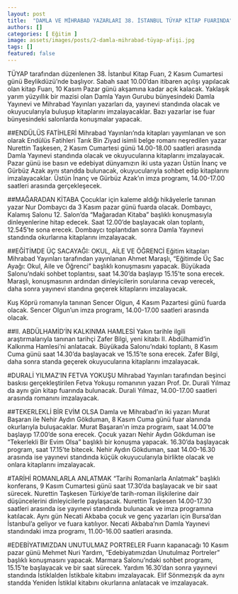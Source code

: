 ```yaml
---
layout: post
title:  "DAMLA VE MİHRABAD YAZARLARI 38. İSTANBUL TÜYAP KİTAP FUARINDA"
authors: []
categories: [ Eğitim ]
image: assets/images/posts/2-damla-mihrabad-tüyap-afişi.jpg
tags: []
featured: false
---
```


TÜYAP tarafından düzenlenen 38. İstanbul Kitap Fuarı, 2 Kasım Cumartesi günü Beylikdüzü’nde başlıyor. Sabah saat 10.00’dan itibaren açılışı yapılacak olan kitap Fuarı, 10 Kasım Pazar günü akşamına kadar açık kalacak. 
Yaklaşık yarım yüzyıllık bir mazisi olan Damla Yayın Gurubu bünyesindeki Damla Yayınevi ve Mihrabad Yayınları yazarları da, yayınevi standında olacak ve okuyucularıyla buluşup kitaplarını imzalayacaklar. Bazı yazarlar ise fuar bünyesindeki salonlarda konuşmalar yapacak.  

##ENDÜLÜS FATİHLERİ
Mihrabad Yayınları’nda kitapları yayımlanan ve son olarak Endülüs Fatihleri Tarık Bin Ziyad isimli belge romanı neşredilen yazar Nurettin Taşkesen, 2 Kasım Cumartesi günü 14.00-18.00 saatleri arasında Damla Yayınevi standında olacak ve okuyucularına kitaplarını imzalayacak. Pazar günü ise basın ve edebiyat dünyamızın iki usta yazarı Üstün İnanç ve Gürbüz Azak aynı standda bulunacak, okuyucularıyla sohbet edip kitaplarını imzalayacaklar. Üstün İnanç ve Gürbüz Azak’ın imza programı, 14.00-17.00 saatleri arasında gerçekleşecek.

##MAĞARADAN KİTABA
Çocuklar için kaleme aldığı hikâyelerle tanınan yazar Nur Dombaycı da 3 Kasım pazar günü fuarda olacak. Dombaycı, Kalamış Salonu 12. Salon’da “Mağaradan Kitaba” başlıklı konuşmasıyla dinleyenlerine hitap edecek. Saat 12.00’de başlayacak olan toplantı, 12.545’te sona erecek. Dombaycı toplantıdan sonra Damla Yayınevi standında okurlarına kitaplarını imzalayacak. 

##EĞİTİMDE ÜÇ SACAYAĞI: OKUL, AİLE VE ÖĞRENCİ
Eğitim kitapları Mihrabad Yayınları tarafından yayınlanan Ahmet Maraşlı, “Eğitimde Üç Sac Ayağı: Okul, Aile ve Öğrenci” başlıklı konuşmasını yapacak. Büyükada Salonu’ndaki sohbet toplantısı, saat 14.30’da başlayıp 15.15’te sona erecek. Maraşlı, konuşmasının ardından dinleyicilerin sorularına cevap verecek, daha sonra yayınevi standına geçerek kitaplarını imzalayacak.

Kuş Köprü romanıyla tanınan Sencer Olgun, 4 Kasım Pazartesi günü fuarda olacak. Sencer Olgun’un imza programı, 14.00-17.00 saatleri arasında olacak. 

##II. ABDÜLHAMİD’İN KALKINMA HAMLESİ
Yakın tarihle ilgili araştırmalarıyla tanınan tarihçi Zafer Bilgi, yeni kitabı II. Abdülhamid’in Kalkınma Hamlesi’ni anlatacak. Büyükada Salonu’ndaki toplantı, 8 Kasım Cuma günü saat 14.30’da başlayacak ve 15.15’te sona erecek. Zafer Bilgi, daha sonra standa geçerek okuyucularına kitaplarını imzalayacak.  
	
#DURALİ YILMAZ’IN FETVA YOKUŞU 
Mihrabad Yayınları tarafından beşinci baskısı gerçekleştirilen Fetva Yokuşu romanının yazarı Prof. Dr. Durali Yılmaz da aynı gün kitap fuarında bulunacak. Durali Yılmaz, 14.00-17.00 saatleri arasında romanını imzalayacak. 

##TEKERLEKLİ BİR EVİM OLSA
Damla ve Mihrabad’ın iki yazarı Murat Başaran ile Nehir Aydın Gökduman, 8 Kasım Cuma günü fuar alanında okurlarıyla buluşacaklar. Murat Başaran’ın imza prograım, saat 14.00’te başlayıp 17.00’de sona erecek. Çocuk yazarı Nehir Aydın Gökduman ise “Tekerlekli Bir Evim Olsa” başlıklı bir konuşma yapacak. 16.30’da başlayacak program, saat 17.15’te bitecek. Nehir Aydın Gökduman, saat 14.00-16.30 arasında ise yayınevi standında küçük okuyucularıyla birlikte olacak ve onlara kitaplarını imzalayacak.  

#TARİHİ ROMANLARLA ANLATMAK
“Tarihi Romanlarla Anlatmak” başlıklı konferans, 9 Kasım Cumartesi günü saat 17.30’da başlayacak ve bir saat sürecek. Nurettin Taşkesen Türkiye’de tarih-roman ilişkilerine dair düşüncelerini dinleyicilerle paylaşacak. Nurettin Taşkesen 14.00-17.30 saatleri arasında ise yayınevi standında bulunacak ve imza programına katılacak. Aynı gün Necati Akbaba çocuk ve genç yazarları için Bursa’dan İstanbul’a geliyor ve fuara katılıyor. Necati Akbaba’nın Damla Yayınevi standındaki imza programı, 11.00-16.00 saatleri arasında. 

#EDEBİYATIMIZDAN UNUTULMAZ PORTRELER
Fuarın kapanacağı 10 Kasım pazar günü Mehmet Nuri Yardım, “Edebiyatımızdan Unutulmaz Portreler” başlıklı konuşmasını yapacak. Marmara Salonu’ndaki sohbet programı, 15.15’te başlayacak ve bir saat sürecek. Yardım 16.30’dan sonra yayınevi standında İstiklalden İstikbale kitabını imzalayacak. Elif Sönmezışık da aynı standda Yeniden İstiklal kitabını okurlarına anlatacak ve imzalayacak.
